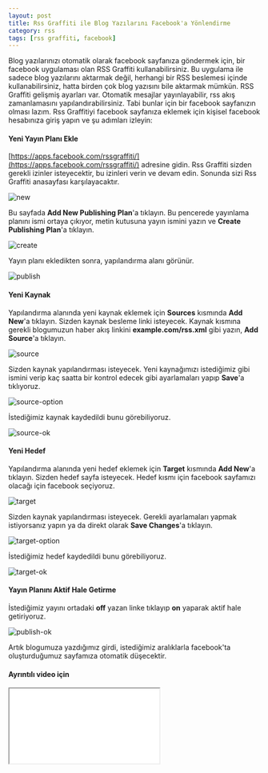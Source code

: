 ```yaml
---
layout: post
title: Rss Graffiti ile Blog Yazılarını Facebook'a Yönlendirme
category: rss
tags: [rss graffiti, facebook]
---
```


Blog yazılarınızı otomatik olarak facebook sayfanıza göndermek için, bir facebook uygulaması olan RSS Graffiti kullanabilirsiniz. Bu uygulama ile sadece blog yazılarını aktarmak değil, herhangi bir RSS beslemesi içinde kullanabilirsiniz, hatta birden çok blog yazısını bile aktarmak mümkün. RSS Graffiti gelişmiş ayarları var. Otomatik mesajlar yayınlayabilir, rss akış zamanlamasını yapılandırabilirsiniz. Tabi bunlar için bir facebook sayfanızın olması lazım. Rss Graffitiyi facebook sayfanıza eklemek için kişisel facebook hesabınıza giriş yapın ve şu adımları izleyin:

#### Yeni Yayın Planı Ekle

[https://apps.facebook.com/rssgraffiti/](https://apps.facebook.com/rssgraffiti/) adresine gidin. Rss Graffiti sizden gerekli izinler isteyecektir, bu izinleri verin ve devam edin. Sonunda sizi Rss Graffiti anasayfası karşılayacaktır.

![new](http://gdemir.github.io/file/rssgraffiti-new.png)

Bu sayfada **Add New Publishing Plan**'a tıklayın. Bu pencerede yayınlama planını ismi ortaya çıkıyor, metin kutusuna yayın ismini yazın ve **Create Publishing Plan**'a tıklayın.

![create](http://gdemir.github.io/file/rssgraffiti-create.png)

Yayın planı ekledikten sonra, yapılandırma alanı görünür.

![publish](http://gdemir.github.io/file/rssgraffiti-publish.png)

#### Yeni Kaynak

Yapılandırma alanında yeni kaynak eklemek için **Sources** kısmında **Add New**'a tıklayın. Sizden kaynak besleme linki isteyecek. Kaynak kısmına gerekli blogumuzun haber akış linkini **example.com/rss.xml** gibi yazın, **Add Source**'a tıklayın.

![source](http://gdemir.github.io/file/rssgraffiti-source.png)

Sizden kaynak yapılandırması isteyecek. Yeni kaynağımızı istediğimiz gibi ismini verip kaç saatta bir kontrol edecek gibi ayarlamaları yapıp **Save**'a tıklıyoruz.

![source-option](http://gdemir.github.io/file/rssgraffiti-source-option.png)

İstediğimiz kaynak kaydedildi bunu görebiliyoruz.

![source-ok](http://gdemir.github.io/file/rssgraffiti-source-ok.png)

#### Yeni Hedef

Yapılandırma alanında yeni hedef eklemek için **Target** kısmında **Add New**'a tıklayın. Sizden hedef sayfa isteyecek. Hedef kısmı için facebook sayfamızı olacağı için facebook seçiyoruz.

![target](http://gdemir.github.io/file/rssgraffiti-target.png)

Sizden kaynak yapılandırması isteyecek. Gerekli ayarlamaları yapmak istiyorsanız yapın ya da direkt olarak **Save Changes**'a tıklayın.

![target-option](http://gdemir.github.io/file/rssgraffiti-target-option.png)

İstediğimiz hedef kaydedildi bunu görebiliyoruz.

![target-ok](http://gdemir.github.io/file/rssgraffiti-target-ok.png)

#### Yayın Planını Aktif Hale Getirme

İstediğimiz yayını ortadaki **off** yazan linke tıklayıp **on** yaparak aktif hale getiriyoruz.

![publish-ok](http://gdemir.github.io/file/rssgraffiti-publish-ok.png)

Artık blogumuza yazdığımız girdi, istediğimiz aralıklarla facebook'ta oluşturduğumuz sayfamıza otomatik düşecektir.

#### Ayrıntılı video için

<div class="embed-responsive embed-responsive-16by9">
  <iframe class="embed-responsive-item" src="//www.youtube.com/embed/ComG6n-IiS4?rel=0"></iframe>
</div>

